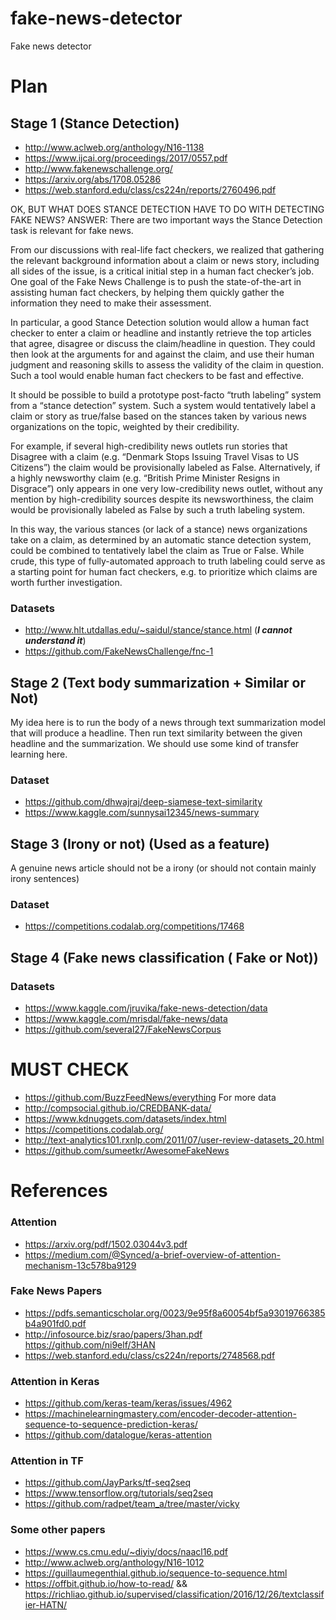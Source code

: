 # fake-news-detector
Fake news detector

# Plan

## Stage 1 (Stance Detection)
* http://www.aclweb.org/anthology/N16-1138
* https://www.ijcai.org/proceedings/2017/0557.pdf
* http://www.fakenewschallenge.org/
* https://arxiv.org/abs/1708.05286
* https://web.stanford.edu/class/cs224n/reports/2760496.pdf

OK, BUT WHAT DOES STANCE DETECTION HAVE TO DO WITH DETECTING FAKE NEWS?
ANSWER:
There are two important ways the Stance Detection task is relevant for fake news.

From our discussions with real-life fact checkers, we realized that gathering the relevant background information about a claim or news story, including all sides of the issue, is a critical initial step in a human fact checker’s job. One goal of the Fake News Challenge is to push the state-of-the-art in assisting human fact checkers, by helping them quickly gather the information they need to make their assessment.

In particular, a good Stance Detection solution would allow a human fact checker to enter a claim or headline and instantly retrieve the top articles that agree, disagree or discuss the claim/headline in question. They could then look at the arguments for and against the claim, and use their human judgment and reasoning skills to assess the validity of the claim in question. Such a tool would enable human fact checkers to be fast and effective.

It should be possible to build a prototype post-facto “truth labeling” system from a “stance detection” system. Such a system would tentatively label a claim or story as true/false based on the stances taken by various news organizations on the topic, weighted by their credibility.

For example, if several high-credibility news outlets run stories that Disagree with a claim (e.g. “Denmark Stops Issuing Travel Visas to US Citizens”) the claim would be provisionally labeled as False. Alternatively, if a highly newsworthy claim (e.g. “British Prime Minister Resigns in Disgrace”) only appears in one very low-credibility news outlet, without any mention by high-credibility sources despite its newsworthiness, the claim would be provisionally labeled as False by such a truth labeling system.

In this way, the various stances (or lack of a stance) news organizations take on a claim, as determined by an automatic stance detection system, could be combined to tentatively label the claim as True or False. While crude, this type of fully-automated approach to truth labeling could serve as a starting point for human fact checkers, e.g. to prioritize which claims are worth further investigation.


### Datasets
* http://www.hlt.utdallas.edu/~saidul/stance/stance.html (***I cannot understand it***)
* https://github.com/FakeNewsChallenge/fnc-1

## Stage 2 (Text body summarization + Similar or Not)
My idea here is to run the body of a news through text summarization model that will produce a headline.
Then run text similarity between the given headline and the summarization. We should use some kind of transfer learning here.

### Dataset
* https://github.com/dhwajraj/deep-siamese-text-similarity
* https://www.kaggle.com/sunnysai12345/news-summary

## Stage 3 (Irony or not) (Used as a feature)

A genuine news article should not be a irony (or should not contain mainly irony sentences)

### Dataset
* https://competitions.codalab.org/competitions/17468

## Stage 4 (Fake news classification ( Fake or Not))

### Datasets
* https://www.kaggle.com/jruvika/fake-news-detection/data
* https://www.kaggle.com/mrisdal/fake-news/data
* https://github.com/several27/FakeNewsCorpus

# MUST CHECK
* https://github.com/BuzzFeedNews/everything For more data
* http://compsocial.github.io/CREDBANK-data/
* https://www.kdnuggets.com/datasets/index.html
* https://competitions.codalab.org/
* http://text-analytics101.rxnlp.com/2011/07/user-review-datasets_20.html
* https://github.com/sumeetkr/AwesomeFakeNews


# References

### Attention
* https://arxiv.org/pdf/1502.03044v3.pdf
* https://medium.com/@Synced/a-brief-overview-of-attention-mechanism-13c578ba9129

### Fake News Papers

* https://pdfs.semanticscholar.org/0023/9e95f8a60054bf5a93019766385b4a901fd0.pdf
* http://infosource.biz/srao/papers/3han.pdf https://github.com/ni9elf/3HAN
* https://web.stanford.edu/class/cs224n/reports/2748568.pdf


### Attention in Keras

* https://github.com/keras-team/keras/issues/4962
* https://machinelearningmastery.com/encoder-decoder-attention-sequence-to-sequence-prediction-keras/
* https://github.com/datalogue/keras-attention


### Attention in TF

* https://github.com/JayParks/tf-seq2seq
* https://www.tensorflow.org/tutorials/seq2seq
* https://github.com/radpet/team_a/tree/master/vicky

### Some other papers

* https://www.cs.cmu.edu/~diyiy/docs/naacl16.pdf
* http://www.aclweb.org/anthology/N16-1012
* https://guillaumegenthial.github.io/sequence-to-sequence.html
* https://offbit.github.io/how-to-read/ && https://richliao.github.io/supervised/classification/2016/12/26/textclassifier-HATN/
